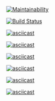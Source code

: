 [![Maintainability](https://api.codeclimate.com/v1/badges/9d8169df1bf54f589d68/maintainability)](https://codeclimate.com/github/natawik/python-project-lvl1/maintainability)

[![Build Status](https://travis-ci.org/natawik/python-project-lvl1.svg?branch=master)](https://travis-ci.org/natawik/python-project-lvl1)

[![asciicast](https://asciinema.org/a/t0Ktdbt4zliUkMjS5ZuW6YnnP.svg)](https://asciinema.org/a/t0Ktdbt4zliUkMjS5ZuW6YnnP)

[![asciicast](https://asciinema.org/a/256327.svg)](https://asciinema.org/a/256327)

[![asciicast](https://asciinema.org/a/257193.svg)](https://asciinema.org/a/257193)

[![asciicast](https://asciinema.org/a/257532.svg)](https://asciinema.org/a/257532)

[![asciicast](https://asciinema.org/a/260505.svg)](https://asciinema.org/a/260505)

[![asciicast](https://asciinema.org/a/260561.svg)](https://asciinema.org/a/260561)
